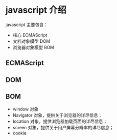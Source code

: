 # javascript 介绍

javascript 主要包含：

- 核心 ECMAScript
- 文档对象模型 DOM
- 浏览器对象模型 BOM

## ECMAScript

## DOM

## BOM

- window 对象
- Navigator 对象，提供关于浏览器的详尽信息；
- location 对象，提供浏览器加载页面的详尽信息；
- screen 对象，提供关于用户屏幕分辨率的详尽信息；
- cookie
